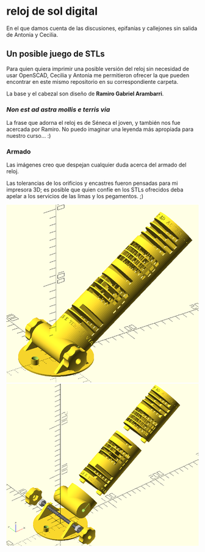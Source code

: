 # reloj de sol digital

En el que damos cuenta de las discusiones, epifanías y callejones sin salida de Antonia y Cecilia.

## Un posible juego de STLs

Para quien quiera imprimir una posible versión del reloj sin necesidad de usar OpenSCAD, Cecilia y Antonia me permitieron ofrecer la que pueden encontrar en este mismo repositorio en su correspondiente carpeta.

La base y el cabezal son diseño de **Ramiro Gabriel Arambarri**.

###  _Non est ad astra mollis e terris via_

La frase que adorna el reloj es de Séneca el joven, y también nos fue acercada por Ramiro. No puedo imaginar una leyenda más apropiada para nuestro curso... :)

### Armado

Las imágenes creo que despejan cualquier duda acerca del armado del reloj.

Las tolerancias de los orificios y encastres fueron pensadas para mi impresora 3D; es posible que quien confíe en los STLs ofrecidos deba apelar a los servicios de las limas y los pegamentos. ;)

![Reloj Armado](https://github.com/lopezsolerluis/reloj-de-sol-digital/blob/main/STL/reloj-armado.png?raw=true)
![Reloj Desarmado](https://github.com/lopezsolerluis/reloj-de-sol-digital/blob/main/STL/reloj-desarmado.png?raw=true)
